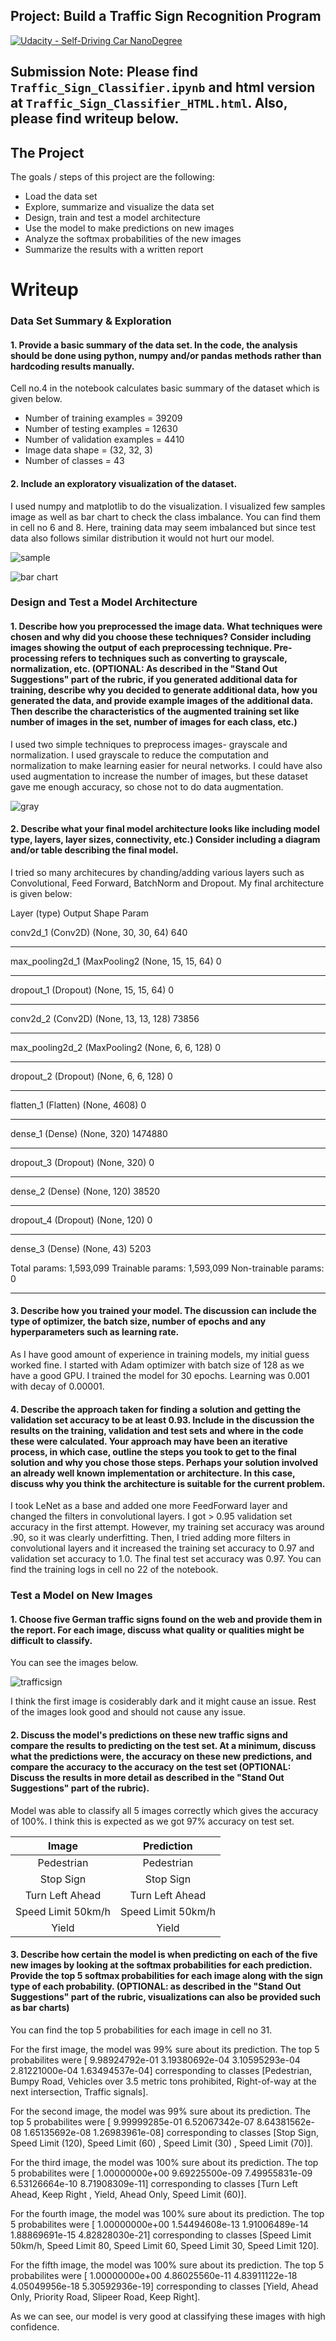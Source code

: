 

## Project: Build a Traffic Sign Recognition Program
[![Udacity - Self-Driving Car NanoDegree](https://s3.amazonaws.com/udacity-sdc/github/shield-carnd.svg)](http://www.udacity.com/drive)


## Submission Note: Please find `Traffic_Sign_Classifier.ipynb` and html version at `Traffic_Sign_Classifier_HTML.html`. Also, please find writeup below.


The Project
---
The goals / steps of this project are the following:
* Load the data set
* Explore, summarize and visualize the data set
* Design, train and test a model architecture
* Use the model to make predictions on new images
* Analyze the softmax probabilities of the new images
* Summarize the results with a written report


# Writeup


### Data Set Summary & Exploration



#### 1. Provide a basic summary of the data set. In the code, the analysis should be done using python, numpy and/or pandas methods rather than hardcoding results manually.

Cell no.4 in the notebook calculates basic summary of the dataset which is given below.
 - Number of training examples = 39209
 - Number of testing examples = 12630
 - Number of validation examples = 4410
 - Image data shape = (32, 32, 3)
 - Number of classes = 43

#### 2. Include an exploratory visualization of the dataset.


I used numpy and matplotlib to do the visualization. I visualized few samples image as well as bar chart to check the class imbalance. You can find them in cell no 6 and 8.
Here, training data may seem imbalanced but since test data also follows similar distribution it would not hurt our model.

![sample](./images/sample.png)

![bar chart](./images/bar.png)

### Design and Test a Model Architecture


#### 1. Describe how you preprocessed the image data. What techniques were chosen and why did you choose these techniques? Consider including images showing the output of each preprocessing technique. Pre-processing refers to techniques such as converting to grayscale, normalization, etc. (OPTIONAL: As described in the "Stand Out Suggestions" part of the rubric, if you generated additional data for training, describe why you decided to generate additional data, how you generated the data, and provide example images of the additional data. Then describe the characteristics of the augmented training set like number of images in the set, number of images for each class, etc.)


I used two simple techniques to preprocess images- grayscale and normalization. I used grayscale to reduce the computation and normalization to make learning easier for neural networks.
I could have also used augmentation to increase the number of images, but these dataset gave me enough accuracy, so chose not to do data augmentation.

![gray](./images/gray.png)

#### 2. Describe what your final model architecture looks like including model type, layers, layer sizes, connectivity, etc.) Consider including a diagram and/or table describing the final model.

I tried so many architecures by chanding/adding various layers such as Convolutional, Feed Forward, BatchNorm and Dropout. My final architecture is given below:

Layer (type)                 Output Shape              Param    


conv2d_1 (Conv2D)            (None, 30, 30, 64)        640       
_________________________________________________________________
max_pooling2d_1 (MaxPooling2 (None, 15, 15, 64)        0         
_________________________________________________________________
dropout_1 (Dropout)          (None, 15, 15, 64)        0         
_________________________________________________________________
conv2d_2 (Conv2D)            (None, 13, 13, 128)       73856     
_________________________________________________________________
max_pooling2d_2 (MaxPooling2 (None, 6, 6, 128)         0         
_________________________________________________________________
dropout_2 (Dropout)          (None, 6, 6, 128)         0         
_________________________________________________________________
flatten_1 (Flatten)          (None, 4608)              0         
_________________________________________________________________
dense_1 (Dense)              (None, 320)               1474880   
_________________________________________________________________
dropout_3 (Dropout)          (None, 320)               0         
_________________________________________________________________
dense_2 (Dense)              (None, 120)               38520     
_________________________________________________________________
dropout_4 (Dropout)          (None, 120)               0         
_________________________________________________________________
dense_3 (Dense)              (None, 43)                5203      

Total params: 1,593,099
Trainable params: 1,593,099
Non-trainable params: 0
_________________________________________________________________


#### 3. Describe how you trained your model. The discussion can include the type of optimizer, the batch size, number of epochs and any hyperparameters such as learning rate.


As I have good amount of experience in training models, my initial guess worked fine. I started with Adam optimizer with batch size of 128 as we have a good GPU. I trained the model for 30 epochs.
Learning was 0.001 with decay of 0.00001.

#### 4. Describe the approach taken for finding a solution and getting the validation set accuracy to be at least 0.93. Include in the discussion the results on the training, validation and test sets and where in the code these were calculated. Your approach may have been an iterative process, in which case, outline the steps you took to get to the final solution and why you chose those steps. Perhaps your solution involved an already well known implementation or architecture. In this case, discuss why you think the architecture is suitable for the current problem.

I took LeNet as a base and added one more FeedForward layer and changed the filters in convolutional layers. I got > 0.95 validation set accuracy in the first attempt. However, my training set accuracy was around .90, so it was clearly underfitting. Then, I tried adding more filters in convolutional layers and it increased the training set accuracy to 0.97 and validation set accuracy to 1.0. The final test set accuracy was 0.97.
You can find the training logs in cell no 22 of the notebook.

### Test a Model on New Images


#### 1. Choose five German traffic signs found on the web and provide them in the report. For each image, discuss what quality or qualities might be difficult to classify.


You can see the images below.

![trafficsign](./images/german.png)

I think the first image is cosiderably dark and it might cause an issue. Rest of the images look good and should not cause any issue.


#### 2. Discuss the model's predictions on these new traffic signs and compare the results to predicting on the test set. At a minimum, discuss what the predictions were, the accuracy on these new predictions, and compare the accuracy to the accuracy on the test set (OPTIONAL: Discuss the results in more detail as described in the "Stand Out Suggestions" part of the rubric).



Model was able to classify all 5 images correctly which gives the accuracy of 100%. I think this is expected as we got 97% accuracy on test set.

| Image                    |         Prediction |
|:------------------------:|:------------------:|
| Pedestrian               |  Pedestrian        |
| Stop Sign                |  Stop Sign         |
| Turn Left Ahead          |  Turn Left Ahead   |
| Speed Limit 50km/h       |  Speed Limit 50km/h|
| Yield                    |  Yield             |


#### 3. Describe how certain the model is when predicting on each of the five new images by looking at the softmax probabilities for each prediction. Provide the top 5 softmax probabilities for each image along with the sign type of each probability. (OPTIONAL: as described in the "Stand Out Suggestions" part of the rubric, visualizations can also be provided such as bar charts)



You can find the top 5 probabilities for each image in cell no 31.

For the first image, the model was 99% sure about its prediction. The top 5 probabilites were [  9.98924792e-01   3.19380692e-04   3.10595293e-04   2.81221000e-04
   1.63494537e-04] corresponding to classes [Pedestrian, Bumpy Road, Vehicles over 3.5 metric tons prohibited, Right-of-way at the next intersection, Traffic signals].

For the second image, the model was 99% sure about its prediction. The top 5 probabilites were [  9.99999285e-01   6.52067342e-07   8.64381562e-08   1.65135692e-08
   1.26983961e-08] corresponding to classes [Stop Sign, Speed Limit (120), Speed Limit (60) , Speed Limit (30) , Speed Limit (70)].

For the third image, the model was 100% sure about its prediction. The top 5 probabilites were [  1.00000000e+00   9.69225500e-09   7.49955831e-09   6.53126664e-10
   8.71908309e-11] corresponding to classes [Turn Left Ahead, Keep Right , Yield, Ahead Only, Speed Limit (60)].

For the fourth image, the model was 100% sure about its prediction. The top 5 probabilites were [  1.00000000e+00   1.54494608e-13   1.91006489e-14   1.88869691e-15
   4.82828030e-21] corresponding to classes [Speed Limit 50km/h, Speed Limit 80, Speed Limit 60, Speed Limit 30, Speed Limit 120].

For the fifth image, the model was 100% sure about its prediction. The top 5 probabilites were [  1.00000000e+00   4.86025560e-11   4.83911122e-18   4.05049956e-18
   5.30592936e-19] corresponding to classes [Yield, Ahead Only, Priority Road, Slipeer Road, Keep Right].

As we can see, our model is very good at classifying these images with high confidence.